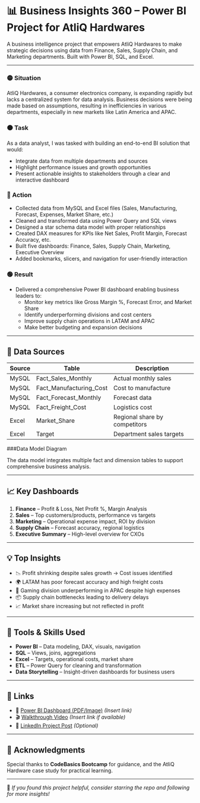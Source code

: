 # 📊 Business Insights 360 – Power BI Project for AtliQ Hardwares

A business intelligence project that empowers AtliQ Hardwares to make strategic decisions using data from Finance, Sales, Supply Chain, and Marketing departments. Built with Power BI, SQL, and Excel.

---

### 🟡 Situation
AtliQ Hardwares, a consumer electronics company, is expanding rapidly but lacks a centralized system for data analysis. 
Business decisions were being made based on assumptions, resulting in inefficiencies in various departments, especially in new markets like Latin America and APAC.

### 🟠 Task
As a data analyst, I was tasked with building an end-to-end BI solution that would:
- Integrate data from multiple departments and sources
- Highlight performance issues and growth opportunities
- Present actionable insights to stakeholders through a clear and interactive dashboard

### 🔵 Action
- Collected data from MySQL and Excel files (Sales, Manufacturing, Forecast, Expenses, Market Share, etc.)
- Cleaned and transformed data using Power Query and SQL views
- Designed a star schema data model with proper relationships
- Created DAX measures for KPIs like Net Sales, Profit Margin, Forecast Accuracy, etc.
- Built five dashboards: Finance, Sales, Supply Chain, Marketing, Executive Overview
- Added bookmarks, slicers, and navigation for user-friendly interaction

### 🟢 Result
- Delivered a comprehensive Power BI dashboard enabling business leaders to:
  - Monitor key metrics like Gross Margin %, Forecast Error, and Market Share
  - Identify underperforming divisions and cost centers
  - Improve supply chain operations in LATAM and APAC
  - Make better budgeting and expansion decisions

---

## 📁 Data Sources

| Source | Table | Description |
|--------|-------|-------------|
| MySQL  | Fact_Sales_Monthly | Actual monthly sales |
| MySQL  | Fact_Manufacturing_Cost | Cost to manufacture |
| MySQL  | Fact_Forecast_Monthly | Forecast data |
| MySQL  | Fact_Freight_Cost | Logistics cost |
| Excel  | Market_Share | Regional share by competitors |
| Excel  | Target | Department sales targets |

###Data Model Diagram

The data model integrates multiple fact and dimension tables to support comprehensive business analysis.

---

## 📈 Key Dashboards

1. **Finance** – Profit & Loss, Net Profit %, Margin Analysis  
2. **Sales** – Top customers/products, performance vs targets  
3. **Marketing** – Operational expense impact, ROI by division  
4. **Supply Chain** – Forecast accuracy, regional logistics  
5. **Executive Summary** – High-level overview for CXOs  

---

## 💡 Top Insights

- 📉 Profit shrinking despite sales growth → Cost issues identified  
- 🌍 LATAM has poor forecast accuracy and high freight costs  
- 📢 Gaming division underperforming in APAC despite high expenses  
- 📦 Supply chain bottlenecks leading to delivery delays  
- 📈 Market share increasing but not reflected in profit  

---

## 🧰 Tools & Skills Used

- **Power BI** – Data modeling, DAX, visuals, navigation
- **SQL** – Views, joins, aggregations
- **Excel** – Targets, operational costs, market share
- **ETL** – Power Query for cleaning and transformation
- **Data Storytelling** – Insight-driven dashboards for business users

---

## 📎 Links

- 🔗 [Power BI Dashboard (PDF/Image)](#) *(Insert link)*
- 🎬 [Walkthrough Video](#) *(Insert link if available)*
- 💼 [LinkedIn Project Post](#) *(Optional)*

---

## 🙌 Acknowledgments

Special thanks to **CodeBasics Bootcamp** for guidance, and the AtliQ Hardware case study for practical learning.

---

📌 *If you found this project helpful, consider starring the repo and following for more insights!*
